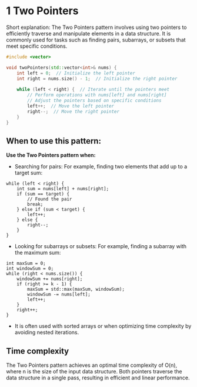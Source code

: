 # 1 Two Pointers
Short explanation: The Two Pointers pattern involves using two pointers to efficiently traverse and manipulate elements in a data structure. It is commonly used for tasks such as finding pairs, subarrays, or subsets that meet specific conditions.

```cpp
#include <vector>

void twoPointers(std::vector<int>& nums) {
    int left = 0;  // Initialize the left pointer
    int right = nums.size() - 1;  // Initialize the right pointer
    
    while (left < right) {  // Iterate until the pointers meet
        // Perform operations with nums[left] and nums[right]
        // Adjust the pointers based on specific conditions
        left++;  // Move the left pointer
        right--;  // Move the right pointer
    }
}
```

## When to use this pattern:

**Use the Two Pointers pattern when:**
- Searching for pairs: For example, finding two elements that add up to a target sum:
```
while (left < right) {
    int sum = nums[left] + nums[right];
    if (sum == target) {
        // Found the pair
        break;
    } else if (sum < target) {
        left++;
    } else {
        right--;
    }
}
```

- Looking for subarrays or subsets: For example, finding a subarray with the maximum sum:
```
int maxSum = 0;
int windowSum = 0;
while (right < nums.size()) {
    windowSum += nums[right];
    if (right >= k - 1) {
        maxSum = std::max(maxSum, windowSum);
        windowSum -= nums[left];
        left++;
    }
    right++;
}
```

- It is often used with sorted arrays or when optimizing time complexity by avoiding nested iterations.

## Time complexity
The Two Pointers pattern achieves an optimal time complexity of O(n), where n is the size of the input data structure. Both pointers traverse the data structure in a single pass, resulting in efficient and linear performance.
